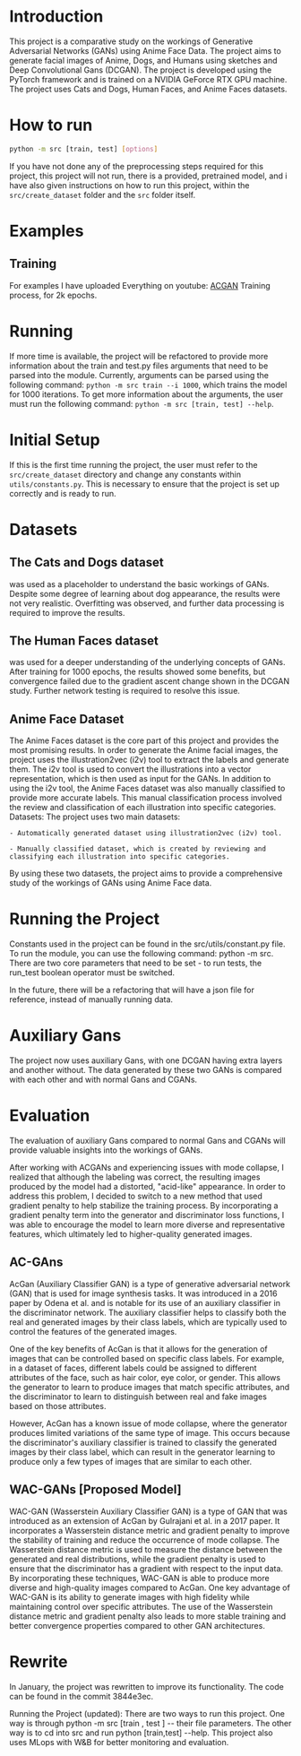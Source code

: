 # Introduction

This project is a comparative study on the workings of Generative Adversarial Networks (GANs) using Anime Face Data. The project aims to generate facial images of Anime, Dogs, and Humans using sketches and Deep Convolutional Gans (DCGAN). The project is developed using the PyTorch framework and is trained on a NVIDIA GeForce RTX GPU machine. The project uses Cats and Dogs, Human Faces, and Anime Faces datasets.

# How to run

```bash
python -m src [train, test] [options]
```

If you have not done any of the preprocessing steps required for this project,
this project will not run, there is a provided, pretrained model, and i have
also given instructions on how to run this project, within the
`src/create_dataset` folder and the `src` folder itself.

# Examples

## Training

For examples I have uploaded Everything on youtube:
[ACGAN](https://youtu.be/c-88-Ve6lHU) Training process, for 2k epochs.

# Running

If more time is available, the project will be refactored to provide more information about the train and test.py files arguments that need to be parsed into the module.
Currently, arguments can be parsed using the following command: `python -m src train --i 1000`, which trains the model for 1000 iterations.
To get more information about the arguments, the user must run the following command: `python -m src [train, test] --help`.

# Initial Setup

If this is the first time running the project, the user must refer to the `src/create_dataset` directory and change any constants within
`utils/constants.py`. This is necessary to ensure that the project is set up correctly and is ready to run.

# Datasets

## The Cats and Dogs dataset

was used as a placeholder to understand the basic workings of GANs. Despite some degree of learning about dog appearance, the results were not very realistic. Overfitting was observed, and further data processing is required to improve the results.

## The Human Faces dataset

was used for a deeper understanding of the underlying concepts of GANs. After training for 1000 epochs, the results showed some benefits, but convergence failed due to the gradient ascent change shown in the DCGAN study. Further network testing is required to resolve this issue.

## Anime Face Dataset

The Anime Faces dataset is the core part of this project and provides the most promising results. In order to generate the Anime facial images, the project uses the illustration2vec (i2v) tool to extract the labels and generate them. The i2v tool is used to convert the illustrations into a vector representation, which is then used as input for the GANs.
In addition to using the i2v tool, the Anime Faces dataset was also manually classified to provide more accurate labels. This manual classification process involved the review and classification of each illustration into specific categories.
Datasets:
The project uses two main datasets:

    - Automatically generated dataset using illustration2vec (i2v) tool.

    - Manually classified dataset, which is created by reviewing and classifying each illustration into specific categories.
By using these two datasets, the project aims to provide a comprehensive study of the workings of GANs using Anime Face data.

# Running the Project

Constants used in the project can be found in the src/utils/constant.py file. To run the module, you can use the following command: python -m src. There are two core parameters that need to be set - to run tests, the run_test boolean operator must be switched.

In the future, there will be a refactoring that will have a json file for reference, instead of manually running data.

# Auxiliary Gans

The project now uses auxiliary Gans, with one DCGAN having extra layers and another without. The data generated by these two GANs is compared with each other and with normal Gans and CGANs.

# Evaluation

The evaluation of auxiliary Gans compared to normal Gans and CGANs will provide valuable insights into the workings of GANs.

After working with ACGANs and experiencing issues with mode collapse, I realized that although the labeling was correct, the resulting images produced by the model had a distorted, "acid-like" appearance. In order to address this problem, I decided to switch to a new method that used gradient penalty to help stabilize the training process. By incorporating a gradient penalty term into the generator and discriminator loss functions, I was able to encourage the model to learn more diverse and representative features, which ultimately led to higher-quality generated images.

## AC-GAns

AcGan (Auxiliary Classifier GAN) is a type of generative adversarial network (GAN) that is used for image synthesis tasks. It was introduced in a 2016 paper by Odena et al. and is notable for its use of an auxiliary classifier in the discriminator network. The auxiliary classifier helps to classify both the real and generated images by their class labels, which are typically used to control the features of the generated images.

One of the key benefits of AcGan is that it allows for the generation of images that can be controlled based on specific class labels. For example, in a dataset of faces, different labels could be assigned to different attributes of the face, such as hair color, eye color, or gender. This allows the generator to learn to produce images that match specific attributes, and the discriminator to learn to distinguish between real and fake images based on those attributes.

However, AcGan has a known issue of mode collapse, where the generator produces limited variations of the same type of image. This occurs because the discriminator's auxiliary classifier is trained to classify the generated images by their class label, which can result in the generator learning to produce only a few types of images that are similar to each other.

## WAC-GANs [Proposed Model]

WAC-GAN (Wasserstein Auxiliary Classifier GAN) is a type of GAN that was introduced as an extension of AcGan by Gulrajani et al. in a 2017 paper. It incorporates a Wasserstein distance metric and gradient penalty to improve the stability of training and reduce the occurrence of mode collapse.
The Wasserstein distance metric is used to measure the distance between the generated and real distributions, while the gradient penalty is used to ensure that the discriminator has a gradient with respect to the input data. By incorporating these techniques, WAC-GAN is able to produce more diverse and high-quality images compared to AcGan.
One key advantage of WAC-GAN is its ability to generate images with high fidelity while maintaining control over specific attributes. The use of the Wasserstein distance metric and gradient penalty also leads to more stable training and better convergence properties compared to other GAN architectures.

# Rewrite

In January, the project was rewritten to improve its functionality. The code can be found in the commit 3844e3ec.

Running the Project (updated):
There are two ways to run this project. One way is through python -m src [train , test ] -- their file parameters. The other way is to cd into src and run python [train,test] --help. This project also uses MLops with W&B for better monitoring and evaluation.
